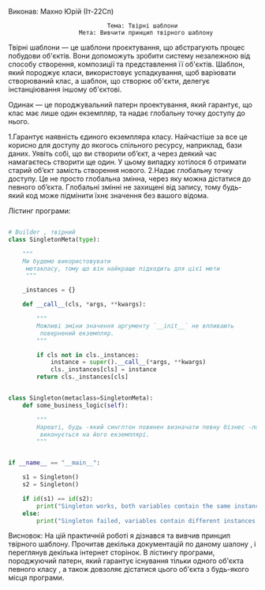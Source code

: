 Виконав: Махно Юрій (Іт-22Сп)



                                Тема: Твірні шаблони
                        Мета: Вивчити принцип твірного шаблону


Твірні шаблони — це шаблони проєктування, що абстрагують процес побудови об'єктів. Вони допоможуть зробити систему незалежною від способу створення, композиції та представлення її об'єктів.
Шаблон, який породжує класи, використовує успадкування, щоб варіювати створюваний клас, а шаблон, що створює об'єкти, делегує інстанціювання іншому об'єктові.



Одинак — це породжувальний патерн проектування, який гарантує, що клас має лише один екземпляр, та надає глобальну точку доступу до нього.

1.Гарантує наявність єдиного екземпляра класу. Найчастіше за все це корисно для доступу до якогось спільного ресурсу, наприклад, бази даних.
Уявіть собі, що ви створили об’єкт, а через деякий час намагаєтесь створити ще один. У цьому випадку хотілося б отримати старий об’єкт замість створення нового.
2.Надає глобальну точку доступу. Це не просто глобальна змінна, через яку можна дістатися до певного об’єкта. Глобальні змінні не захищені від запису, тому будь-який код може підмінити їхнє значення без вашого відома.




Лістинг програми:

```python

# Builder , твірний
class SingletonMeta(type):

    """
    Ми будемо використовувати
     метакласу, тому що він найкраще підходить для цієї мети
     """

    _instances = {}

    def __call__(cls, *args, **kwargs):

        """
        Можливі зміни значення аргументу `__init__` не впливають
         повернений екземпляр.
        """

        if cls not in cls._instances:
            instance = super().__call__(*args, **kwargs)
            cls._instances[cls] = instance
        return cls._instances[cls]


class Singleton(metaclass=SingletonMeta):
    def some_business_logic(self):

        """
        Нарешті, будь -який синглтон повинен визначати певну бізнес -логіку, яка може бути
         виконується на його екземплярі.
        """


if __name__ == "__main__":

    s1 = Singleton()
    s2 = Singleton()

    if id(s1) == id(s2):
        print("Singleton works, both variables contain the same instance.")
    else:
        print("Singleton failed, variables contain different instances.")


```



Висновок: На цій практичній роботі я дізнався та вивчив принцип твірного шаблону. 
Прочитав декілька документацій по даному шалону , і переглянув декілька інтернет сторінок.
В лістингу програми, породжуючий патерн, який гарантує існування тільки одного об'єкта певного класу , а також довзоляє дістатися цього об'єкта з будь-якого місця програми.














